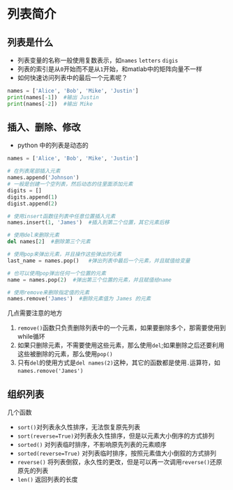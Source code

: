
# 列表简介
## 列表是什么
* 列表变量的名称一般使用复数表示，如`names` `letters` `digis`
* 列表的索引是从`0`开始而不是从`1`开始，和matlab中的矩阵向量不一样
* 如何快速访问列表中的最后一个元素呢？
``` python
names = ['Alice', 'Bob', 'Mike', 'Justin']
print(names[-1])  #输出 Justin
print(names[-2])  #输出 Mike
```

## 插入、删除、修改
* python 中的列表是动态的
``` python
names = ['Alice', 'Bob', 'Mike', 'Justin']

# 在列表尾部插入元素
names.append('Johnson')
# 一般是创建一个空列表，然后动态的往里面添加元素
digits = []
digits.append(1)
digist.append(2)

# 使用insert函数往列表中任意位置插入元素
names.insert(1, 'James')  #插入到第二个位置，其它元素后移

# 使用del来删除元素
del names[2]  #删除第三个元素

# 使用pop来弹出元素，并且操作这些弹出的元素
last_name = names.pop()   #弹出列表中最后一个元素，并且赋值给变量

# 也可以使用pop弹出任何一个位置的元素
name = names.pop(2)  #弹出第三个位置的元素，并且赋值给name

# 使用remove来删除指定值的元素
names.remove('James')  #删除元素值为 James 的元素
```

几点需要注意的地方
1. `remove()`函数只负责删除列表中的一个元素，如果要删除多个，那需要使用到while循环
2. 如果只删除元素，不需要使用这些元素，那么使用`del`;如果删除之后还要利用这些被删除的元素，那么使用`pop()`
3. 只有`del`的使用方式是`del names(2)`这种，其它的函数都是使用`.`运算符，如`names.remove('James')`



## 组织列表

几个函数
* `sort()`对列表永久性排序，无法恢复原先列表
* `sort(reverse=True)`对列表永久性排序，但是以元素大小倒序的方式排列
* `sorted()` 对列表临时排序，不影响原先列表的元素顺序
* `sorted(reverse=True)` 对列表临时排序，按照元素值大小倒叙的方式排列
* `reverse()` 将列表倒叙，永久性的更改，但是可以再一次调用`reverse()`还原原先的列表
* `len()` 返回列表的长度

